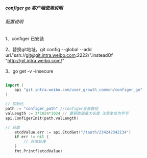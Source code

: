 #####  configer go 客户端使用说明

###### 配置说明
 1、configer 已安装
 
 2、替换git地址，git config --global --add url."ssh://git@git.intra.weibo.com:2222/".insteadOf "http://git.intra.weibo.com/"
 
 3、go get -v -insecure

```go

import (
	api "git.intra.weibo.com/user_growth_common/configer_go"
)

// 初始化
path := "configer_path" //configer安装路径
valLength := 3*1024*1024 // 要获取值最大长度 注意单位为字节
api.ConfigerInit(path,valLength)

// 获取
	etcdValue,err := api.EtcdGet("/tauth/234242342134")
    if err != nil {
        // 异常处理
    }
	fmt.Printf(etcdValue)
```